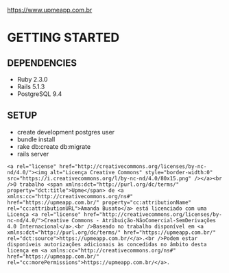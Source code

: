 https://www.upmeapp.com.br

# GETTING STARTED

## DEPENDENCIES

* Ruby 2.3.0
* Rails 5.1.3
* PostgreSQL 9.4

## SETUP

* create development postgres user
* bundle install
* rake db:create db:migrate
* rails server

```
<a rel="license" href="http://creativecommons.org/licenses/by-nc-nd/4.0/"><img alt="Licença Creative Commons" style="border-width:0" src="https://i.creativecommons.org/l/by-nc-nd/4.0/80x15.png" /></a><br />O trabalho <span xmlns:dct="http://purl.org/dc/terms/" property="dct:title">Upme</span> de <a xmlns:cc="http://creativecommons.org/ns#" href="https://upmeapp.com.br/" property="cc:attributionName" rel="cc:attributionURL">Amanda Busato</a> está licenciado com uma Licença <a rel="license" href="http://creativecommons.org/licenses/by-nc-nd/4.0/">Creative Commons - Atribuição-NãoComercial-SemDerivações 4.0 Internacional</a>.<br />Baseado no trabalho disponível em <a xmlns:dct="http://purl.org/dc/terms/" href="https://upmeapp.com.br/" rel="dct:source">https://upmeapp.com.br/</a>.<br />Podem estar disponíveis autorizações adicionais às concedidas no âmbito desta licença em <a xmlns:cc="http://creativecommons.org/ns#" href="https://upmeapp.com.br/" rel="cc:morePermissions">https://upmeapp.com.br/</a>.
```
